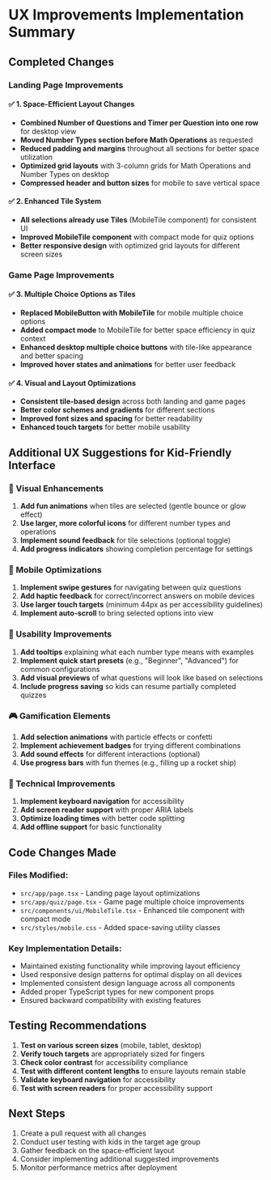 # UX Improvements Implementation Summary

## Completed Changes

### Landing Page Improvements

#### ✅ 1. Space-Efficient Layout Changes
- **Combined Number of Questions and Timer per Question into one row** for desktop view
- **Moved Number Types section before Math Operations** as requested
- **Reduced padding and margins** throughout all sections for better space utilization
- **Optimized grid layouts** with 3-column grids for Math Operations and Number Types on desktop
- **Compressed header and button sizes** for mobile to save vertical space

#### ✅ 2. Enhanced Tile System
- **All selections already use Tiles** (MobileTile component) for consistent UI
- **Improved MobileTile component** with compact mode for quiz options
- **Better responsive design** with optimized grid layouts for different screen sizes

### Game Page Improvements

#### ✅ 3. Multiple Choice Options as Tiles
- **Replaced MobileButton with MobileTile** for mobile multiple choice options
- **Added compact mode** to MobileTile for better space efficiency in quiz context
- **Enhanced desktop multiple choice buttons** with tile-like appearance and better spacing
- **Improved hover states and animations** for better user feedback

#### ✅ 4. Visual and Layout Optimizations
- **Consistent tile-based design** across both landing and game pages
- **Better color schemes and gradients** for different sections
- **Improved font sizes and spacing** for better readability
- **Enhanced touch targets** for better mobile usability

## Additional UX Suggestions for Kid-Friendly Interface

### 🎨 Visual Enhancements
1. **Add fun animations** when tiles are selected (gentle bounce or glow effect)
2. **Use larger, more colorful icons** for different number types and operations
3. **Implement sound feedback** for tile selections (optional toggle)
4. **Add progress indicators** showing completion percentage for settings

### 📱 Mobile Optimizations
1. **Implement swipe gestures** for navigating between quiz questions
2. **Add haptic feedback** for correct/incorrect answers on mobile devices
3. **Use larger touch targets** (minimum 44px as per accessibility guidelines)
4. **Implement auto-scroll** to bring selected options into view

### 🎯 Usability Improvements
1. **Add tooltips** explaining what each number type means with examples
2. **Implement quick start presets** (e.g., "Beginner", "Advanced") for common configurations
3. **Add visual previews** of what questions will look like based on selections
4. **Include progress saving** so kids can resume partially completed quizzes

### 🎮 Gamification Elements
1. **Add selection animations** with particle effects or confetti
2. **Implement achievement badges** for trying different combinations
3. **Add sound effects** for different interactions (optional)
4. **Use progress bars** with fun themes (e.g., filling up a rocket ship)

### 🔧 Technical Improvements
1. **Implement keyboard navigation** for accessibility
2. **Add screen reader support** with proper ARIA labels
3. **Optimize loading times** with better code splitting
4. **Add offline support** for basic functionality

## Code Changes Made

### Files Modified:
- `src/app/page.tsx` - Landing page layout optimizations
- `src/app/quiz/page.tsx` - Game page multiple choice improvements
- `src/components/ui/MobileTile.tsx` - Enhanced tile component with compact mode
- `src/styles/mobile.css` - Added space-saving utility classes

### Key Implementation Details:
- Maintained existing functionality while improving layout efficiency
- Used responsive design patterns for optimal display on all devices
- Implemented consistent design language across all components
- Added proper TypeScript types for new component props
- Ensured backward compatibility with existing features

## Testing Recommendations

1. **Test on various screen sizes** (mobile, tablet, desktop)
2. **Verify touch targets** are appropriately sized for fingers
3. **Check color contrast** for accessibility compliance
4. **Test with different content lengths** to ensure layouts remain stable
5. **Validate keyboard navigation** for accessibility
6. **Test with screen readers** for proper accessibility support

## Next Steps

1. Create a pull request with all changes
2. Conduct user testing with kids in the target age group
3. Gather feedback on the space-efficient layout
4. Consider implementing additional suggested improvements
5. Monitor performance metrics after deployment
